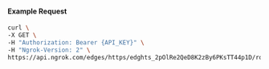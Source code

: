 <!-- Code generated for API Clients. DO NOT EDIT. -->

#### Example Request

```bash
curl \
-X GET \
-H "Authorization: Bearer {API_KEY}" \
-H "Ngrok-Version: 2" \
https://api.ngrok.com/edges/https/edghts_2pOlRe2QeD8K2zBy6PKsTT44p1D/routes/edghtsrt_2pOlRfkDVUUo0SQ4cQt8q5BRwZg/user_agent_filter
```
